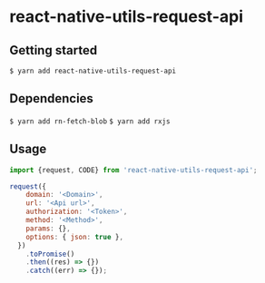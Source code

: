 # react-native-utils-request-api

## Getting started

`$ yarn add react-native-utils-request-api`

## Dependencies

`$ yarn add rn-fetch-blob`
`$ yarn add rxjs`

## Usage
```javascript
import {request, CODE} from 'react-native-utils-request-api';

request({
    domain: '<Domain>',
    url: '<Api url>',
    authorization: '<Token>',
    method: '<Method>',
    params: {},
    options: { json: true },
  })
    .toPromise()
    .then((res) => {})
    .catch((err) => {});
```
